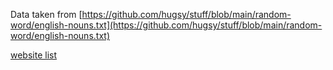 Data taken from [https://github.com/hugsy/stuff/blob/main/random-word/english-nouns.txt](https://github.com/hugsy/stuff/blob/main/random-word/english-nouns.txt)

[website list](https://github.com/kennyn510/random-lists/blob/master/websites.txt)